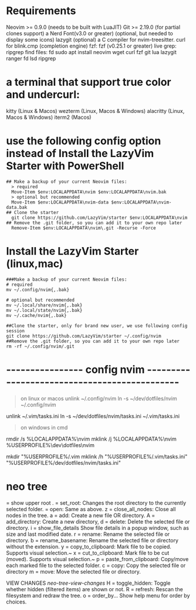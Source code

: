 # Requirements
  Neovim >= 0.9.0 (needs to be built with LuaJIT)
  Git >= 2.19.0 (for partial clones support)
  a Nerd Font(v3.0 or greater) (optional, but needed to display some icons)
  lazygit (optional)
  a C compiler for nvim-treesitter.
  curl for blink.cmp (completion engine)
  fzf: fzf (v0.25.1 or greater)
  live grep: ripgrep
  find files: fd
  sudo apt install neovim wget curl fzf git lua lazygit ranger  fd lsd  ripgrep
# a terminal that support true color and undercurl:
  kitty (Linux & Macos)
  wezterm (Linux, Macos & Windows)
  alacritty (Linux, Macos & Windows)
  iterm2 (Macos)

# use the following config option instead of Install the LazyVim Starter with PowerShell
    ## Make a backup of your current Neovim files:
      > required
      Move-Item $env:LOCALAPPDATA\nvim $env:LOCALAPPDATA\nvim.bak
      > optional but recommended
      Move-Item $env:LOCALAPPDATA\nvim-data $env:LOCALAPPDATA\nvim-data.bak
    ## Clone the starter
      git clone https://github.com/LazyVim/starter $env:LOCALAPPDATA\nvim
    ## Remove the .git folder, so you can add it to your own repo later
      Remove-Item $env:LOCALAPPDATA\nvim\.git -Recurse -Force

# Install the LazyVim Starter (linux,mac)
    ###Make a backup of your current Neovim files:
    # required
    mv ~/.config/nvim{,.bak}

    # optional but recommended
    mv ~/.local/share/nvim{,.bak}
    mv ~/.local/state/nvim{,.bak}
    mv ~/.cache/nvim{,.bak}

    ##Clone the starter, only for brand new user, we use following config session
    git clone https://github.com/LazyVim/starter ~/.config/nvim
    ##Remove the .git folder, so you can add it to your own repo later
    rm -rf ~/.config/nvim/.git
# ---------------- config nvim ---------------------------------------------
>
>on linux or macos
unlink ~/.config/nvim
ln -s ~/dev/dotfiles/nvim ~/.config/nvim

unlink ~/.vim/tasks.ini
ln -s ~/dev/dotfiles/nvim/tasks.ini ~/.vim/tasks.ini

> on windows in cmd

rmdir /s %LOCALAPPDATA%\nvim
mklink /j  %LOCALAPPDATA%\nvim %USERPROFILE%\dev\dotfiles\nvim

mkdir  "%USERPROFILE%/.vim
mklink /h  "%USERPROFILE%/.vim/tasks.ini" "%USERPROFILE%/dev/dotfiles/nvim/tasks.ini"

# neo tree 
<backspace>   = show upper root
.             = set_root:    Changes the root directory to the currently selected folder.
<cr>          = open:        Same as above.
z             = close_all_nodes: Close all nodes in the tree.
a    = add:                  Create a new file OR directory.
A    = add_directory:        Create a new directory,
d    = delete:               Delete the selected file or directory.
i    = show_file_details     Show file details in a popup window, such as size and last modified date.
r    = rename:               Rename the selected file or directory.
b    = rename_basename:      Rename the selected file or directory without the extension.
y    = copy_to_clipboard:    Mark file to be copied. Supports visual selection.~
x    = cut_to_clipboard:     Mark file to be cut (moved). Supports visual selection.~
p    = paste_from_clipboard: Copy/move each marked file to the selected folder.
c    = copy:                 Copy the selected file or directory
m    = move:                 Move the selected file or directory.

VIEW CHANGES                                            *neo-tree-view-changes*
H  = toggle_hidden:  Toggle whether hidden (filtered items) are shown or not.
R  = refresh:        Rescan the filesystem and redraw the tree. 
o  = order_by...     Show help menu for order by choices.
